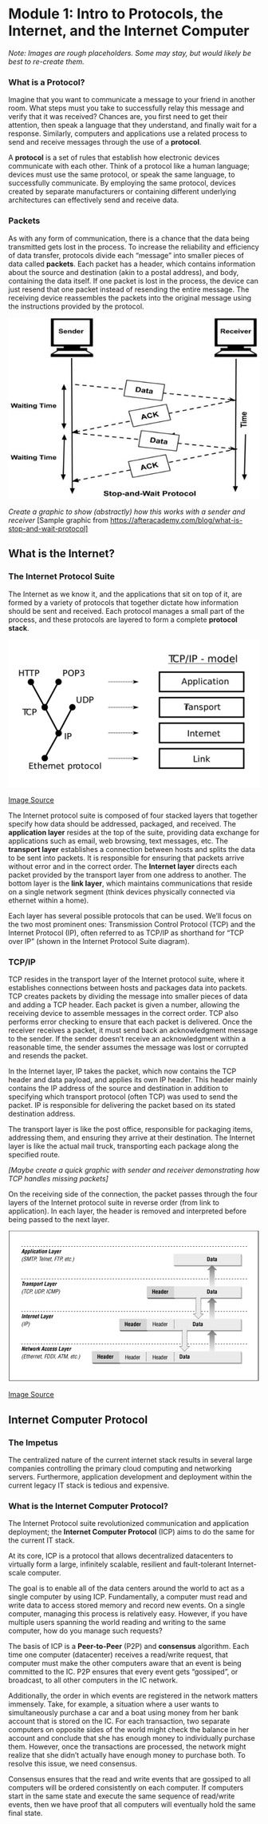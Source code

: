 # Module 1: Intro to Protocols, the Internet, and the Internet Computer

_Note: Images are rough placeholders. Some may stay, but would likely be best to re-create them._

### What is a Protocol?

Imagine that you want to communicate a message to your friend in another room. What steps must you take to successfully relay this message and verify that it was received? Chances are, you first need to get their attention, then speak a language that they understand, and finally wait for a response. Similarly, computers and applications use a related process to send and receive messages through the use of a **protocol**.

A **protocol** is a set of rules that establish how electronic devices communicate with each other. Think of a protocol like a human language; devices must use the same protocol, or speak the same language, to successfully communicate. By employing the same protocol, devices created by separate manufacturers or containing different underlying architectures can effectively send and receive data.

### Packets
As with any form of communication, there is a chance that the data being transmitted gets lost in the process. To increase the reliability and efficiency of data transfer, protocols divide each “message” into smaller pieces of data called **packets**. Each packet has a header, which contains information about the source and destination (akin to a postal address), and body, containing the data itself. If one packet is lost in the process, the device can just resend that one packet instead of resending the entire message. The receiving device reassembles the packets into the original message using the instructions provided by the protocol. 

<img align=“center” src=images/packets.jpg />

_Create a graphic to show (abstractly) how this works with a sender and receiver_
[Sample graphic from https://afteracademy.com/blog/what-is-stop-and-wait-protocol]

## What is the Internet?

### The Internet Protocol Suite
The Internet as we know it, and the applications that sit on top of it, are formed by a variety of protocols that together dictate how information should be sent and received. Each protocol manages a small part of the process, and these protocols are layered to form a complete **protocol stack**.

<p align=“center”>
  <img src=images/internet-layering.png />
</p>

[Image Source](https://en.wikipedia.org/wiki/Communication_protocol)

The Internet protocol suite is composed of four stacked layers that together specify how data should be addressed, packaged, and received. The **application layer** resides at the top of the suite, providing data exchange for applications such as email, web browsing, text messages, etc. The **transport layer** establishes a connection between hosts and splits the data to be sent into packets. It is responsible for ensuring that packets arrive without error and in the correct order. The **Internet layer** directs each packet provided by the transport layer from one address to another. The bottom layer is the **link layer**, which maintains communications that reside on a single network segment (think devices physically connected via ethernet within a home).

Each layer has several possible protocols that can be used. We’ll focus on the two most prominent ones: Transmission Control Protocol (TCP) and the Internet Protocol (IP), often referred to as TCP/IP as shorthand for “TCP over IP” (shown in the Internet Protocol Suite diagram).

### TCP/IP
TCP resides in the transport layer of the Internet protocol suite, where it establishes connections between hosts and packages data into packets. TCP creates packets by dividing the message into smaller pieces of data and adding a TCP header. Each packet is given a number, allowing the receiving device to assemble messages in the correct order. TCP also performs error checking to ensure that each packet is delivered. Once the receiver receives a packet, it must send back an acknowledgment message to the sender. If the sender doesn’t receive an acknowledgment within a reasonable time, the sender assumes the message was lost or corrupted and resends the packet.

In the Internet layer, IP takes the packet, which now contains the TCP header and data payload, and applies its own IP header. This header mainly contains the IP address of the source and destination in addition to specifying which transport protocol (often TCP) was used to send the packet. IP is responsible for delivering the packet based on its stated destination address.

The transport layer is like the post office, responsible for packaging items, addressing them, and ensuring they arrive at their destination. The Internet layer is like the actual mail truck, transporting each package along the specified route. 

_[Maybe create a quick graphic with sender and receiver demonstrating how TCP handles missing packets]_

On the receiving side of the connection, the packet passes through the four layers of the Internet protocol suite in reverse order (from link to application). In each layer, the header is removed and interpreted before being passed to the next layer.

<p align=“center”>
  <img src=images/packet-headers.gif />
</p>

[Image Source](http://web.deu.edu.tr/doc/oreily/networking/firewall/ch06_03.htm)

## Internet Computer Protocol

### The Impetus
The centralized nature of the current internet stack results in several large companies controlling the primary cloud computing and networking servers. Furthermore, application development and deployment within the current legacy IT stack is tedious and expensive.

### What is the Internet Computer Protocol?
The Internet Protocol suite revolutionized communication and application deployment; the **Internet Computer Protocol** (ICP) aims to do the same for the current IT stack.

At its core, ICP is a protocol that allows decentralized datacenters to virtually form a large, infinitely scalable, resilient and fault-tolerant Internet-scale computer. 

The goal is to enable all of the data centers around the world to act as a single computer by using ICP. Fundamentally, a computer must read and write data to access stored memory and record new events. On a single computer, managing this process is relatively easy. However, if you have multiple users spanning the world reading and writing to the same computer, how do you manage such requests?

The basis of ICP is a **Peer-to-Peer** (P2P) and **consensus** algorithm. Each time one computer (datacenter) receives a read/write request, that computer must make the other computers aware that an event is being committed to the IC. P2P ensures that every event gets “gossiped”, or broadcast, to all other computers in the IC network.

Additionally, the order in which events are registered in the network matters immensely. Take, for example, a situation where a user wants to simultaneously purchase a car and a boat using money from her bank account that is stored on the IC. For each transaction, two separate computers on opposite sides of the world might check the balance in her account and conclude that she has enough money to individually purchase them. However, once the transactions are processed, the network might realize that she didn’t actually have enough money to purchase both. To resolve this issue, we need consensus. 

Consensus ensures that the read and write events that are gossiped to all computers will be ordered consistently on each computer. If computers start in the same state and execute the same sequence of read/write events, then we have proof that all computers will eventually hold the same final state. 
